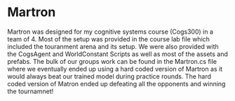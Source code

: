 # Martron
Martron was designed for my cognitive systems course (Cogs300) in a team of 4. Most of the setup was provided in the course lab file which included the touranment arena and its setup. We were also provided with the CogsAgent and WorldConstant Scripts as well as most of the assets and prefabs. The bulk of our groups work can be found in the Martron.cs file where we eventually ended up using a hard coded version of Martron as it would always beat our trained
model during practice rounds. The hard coded version of Matron ended up defeating all the opponents and winning the tournamnet!
